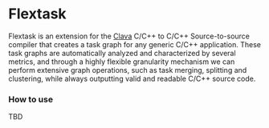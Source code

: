 # Flextask

Flextask is an extension for the [Clava](https://github.com/specs-feup/clava) C/C++ to C/C++ Source-to-source compiler that creates a task graph for any generic C/C++ application. These task graphs are automatically analyzed and characterized by several metrics, and through a highly flexible granularity mechanism we can perform extensive graph operations, such as task merging, splitting and clustering, while always outputting valid and readable C/C++ source code.

### How to use

TBD

